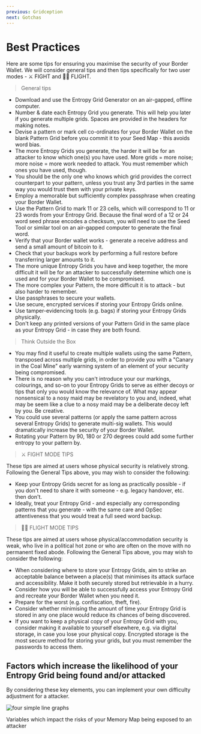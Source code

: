 ```yaml
---
previous: Gridception
next: Gotchas
---
```


# Best Practices

Here are some tips for ensuring you maximise the security of your Border Wallet. We will consider general tips and then tips specifically for two user modes - ⚔️ FIGHT and 🏃‍♂️ FLIGHT.

> General tips

- Download and use the Entropy Grid Generator on an air-gapped, offline computer.
- Number & date each Entropy Grid you generate. This will help you later if you generate multiple grids. Spaces are provided in the headers for making notes.
- Devise a pattern or mark cell co-ordinates for your Border Wallet on the blank Pattern Grid before you commit it to your Seed Map - this avoids word bias.
- The more Entropy Grids you generate, the harder it will be for an attacker to know which one(s) you have used. More grids = more noise; more noise = more work needed to attack. You must remember which ones you have used, though.
- You should be the only one who knows which grid provides the correct counterpart to your pattern, unless you trust any 3rd parties in the same way you would trust them with your private keys.
- Employ a memorable but sufficiently complex passphrase when creating your Border Wallet.
- Use the Pattern Grid to mark 11 or 23 cells, which will correspond to 11 or 23 words from your Entropy Grid. Because the final word of a 12 or 24 word seed phrase encodes a checksum, you will need to use the Seed Tool or similar tool on an air-gapped computer to generate the final word.
- Verify that your Border wallet works - generate a receive address and send a small amount of bitcoin to it.
- Check that your backups work by performing a full restore before transferring larger amounts to it.
- The more unique Entropy Grids you have and keep together, the more difficult it will be for an attacker to successfully determine which one is used and for your Border Wallet to be compromised.
- The more complex your Pattern, the more difficult it is to attack - but also harder to remember.
- Use passphrases to secure your wallets.
- Use secure, encrypted services if storing your Entropy Grids online.
- Use tamper-evidencing tools (e.g. bags) if storing your Entropy Grids physically.
- Don't keep any printed versions of your Pattern Grid in the same place as your Entropy Grid - in case they are both found.

> Think Outside the Box

- You may find it useful to create multiple wallets using the same Pattern, transposed across multiple grids, in order to provide you with a "Canary in the Coal Mine" early warning system of an element of your security being compromised.
- There is no reason why you can't introduce your our markings, colourings, and so-on to your Entropy Grids to serve as either decoys or tips that only you would know the relevance of. What may appear nonsensical to a nosy maid may be revelatory to you and, indeed, what may be seem like a clue to a nosy maid may be a deliberate decoy left by you. Be creative.
- You could use several patterns (or apply the same pattern across several Entropy Grids) to generate multi-sig wallets. This would dramatically increase the security of your Border Wallet.
- Rotating your Pattern by 90, 180 or 270 degrees could add some further entropy to your pattern by.

> ⚔️ FIGHT MODE TIPS

These tips are aimed at users whose physical security is relatively strong. Following the General Tips above, you may wish to consider the following:

- Keep your Entropy Grids secret for as long as practically possible - if you don't need to share it with someone - e.g. legacy handover, etc. then don't.
- Ideally, treat your Entropy Grid - and especially any corresponding patterns that you generate - with the same care and OpSec attentiveness that you would treat a full seed word backup.

> 🏃‍♂️ FLIGHT MODE TIPS

These tips are aimed at users whose physical/accommodation security is weak, who live in a political hot zone or who are often on the move with no permanent fixed abode. Following the General Tips above, you may wish to consider the following:

- When considering where to store your Entropy Grids, aim to strike an acceptable balance between a place(s) that minimises its attack surface and accessibility. Make it both securely stored but retrievable in a hurry.
- Consider how you will be able to successfully access your Entropy Grid and recreate your Border Wallet when you need it.
- Prepare for the worst (e.g. confiscation, theft, fire).
- Consider whether minimising the amount of time your Entropy Grid is stored in any one place would reduce its chances of being discovered.
- If you want to keep a physical copy of your Entropy Grid with you, consider making it available to yourself elsewhere, e.g. via digital storage, in case you lose your physical copy. Encrypted storage is the most secure method for storing your grids, but you must remember the passwords to access them.

## Factors which increase the likelihood of your Entropy Grid being found and/or attacked

By considering these key elements, you can implement your own difficulty adjustment for a attacker.

![four simple line graphs](/bw_docs_five_graphs.png)

<caption>Variables which impact the risks of your Memory Map being exposed to an attacker</caption>
